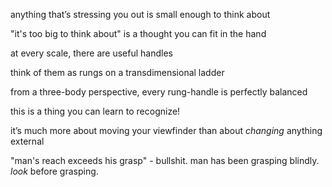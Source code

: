 anything that’s stressing you out is small enough to think about

"it's too big to think about" is a thought you can fit in the hand

at every scale, there are useful handles

think of them as rungs on a transdimensional ladder

from a three-body perspective, every rung-handle is perfectly balanced

this is a thing you can learn to recognize!

it’s much more about moving your viewfinder than about *changing* anything external

"man's reach exceeds his grasp" - bullshit. man has been grasping blindly. *look* before grasping.
